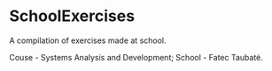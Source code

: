 # SchoolExercises
A compilation of exercises made at school. 

Couse - Systems Analysis and Development; 
School - Fatec Taubaté.
